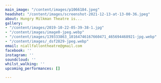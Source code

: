 ```yaml
---
main_image: "/content/images/p1066184.jpeg"
headshot: "/content/images/screenshot-2021-12-13-at-13-00-36.jpeg"
about: Hungry Milkman Theatre is...
gallery:
- "/content/images/2019-10-22-05-39-38-1.jpg"
- "/content/images/image0-jpeg.webp"
- "/content/images/139333863_10164746167660471_465694468921-jpg.webp"
- "/content/images/_dsf2829-jpeg.webp"
email: niallfallontheatre@gmail.com
facebook: ''
instagram: ''
soundcloud: ''
whilst_walking: ''
upcoming_performances: []

---
```

